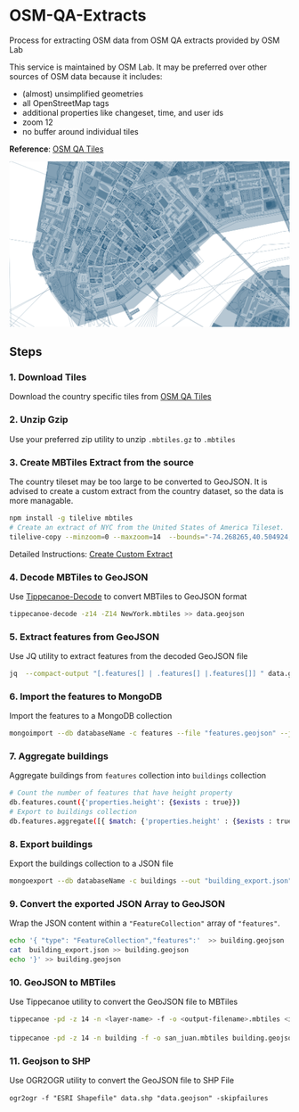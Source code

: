# OSM-QA-Extracts
Process for extracting OSM data from OSM QA extracts provided by OSM Lab

This service is maintained by OSM Lab. It may be preferred over other sources of OSM data because it includes:
- (almost) unsimplified geometries
- all OpenStreetMap tags
- additional properties like changeset, time, and user ids
- zoom 12
- no buffer around individual tiles

**Reference**: [OSM QA Tiles](https://osmlab.github.io/osm-qa-tiles/)

![sample](img/sample.png)

## Steps

### 1.  Download Tiles
Download the country specific tiles from [OSM QA Tiles](https://osmlab.github.io/osm-qa-tiles/country.html)

### 2. Unzip Gzip
Use your preferred zip utility to unzip `.mbtiles.gz` to `.mbtiles`

### 3. Create MBTiles Extract from the source
The country tileset may be too large to be converted to GeoJSON. It is advised to create a custom extract from the country dataset, so the data is more managable.

```sh
npm install -g tilelive mbtiles
# Create an extract of NYC from the United States of America Tileset.
tilelive-copy --minzoom=0 --maxzoom=14  --bounds="-74.268265,40.504924,-73.646164,40.964863" united_states_of_america.mbtiles NewYork.mbtiles
```

Detailed Instructions: [Create Custom Extract](https://openmaptiles.org/docs/generate/create-custom-extract/)

### 4. Decode MBTiles to GeoJSON
Use [Tippecanoe-Decode](https://github.com/mapbox/tippecanoe#tippecanoe-decode) to convert MBTiles to GeoJSON format

```sh
tippecanoe-decode -z14 -Z14 NewYork.mbtiles >> data.geojson
```

### 5. Extract features from GeoJSON
Use JQ utility to extract features from the decoded GeoJSON file

```sh
jq  --compact-output "[.features[] | .features[] |.features[]] " data.geojson > features.geojson
```

### 6. Import the features to MongoDB 
Import the features to a MongoDB collection

```sh
mongoimport --db databaseName -c features --file "features.geojson" --jsonArray
```

### 7. Aggregate buildings
Aggregate buildings from `features` collection into `buildings` collection

```sh
# Count the number of features that have height property
db.features.count({'properties.height': {$exists : true}})
# Export to buildings collection
db.features.aggregate([{ $match: {'properties.height' : {$exists : true}} },{ $out: "buildings" }])
```

### 8. Export buildings
Export the buildings collection to a JSON file

```sh
mongoexport --db databaseName -c buildings --out "building_export.json" --jsonArray 
```

### 9. Convert the exported JSON Array to GeoJSON
Wrap the JSON content within a `"FeatureCollection"` array of `"features"`.

```sh
echo '{ "type": "FeatureCollection","features":'  >> building.geojson
cat  building_export.json >> building.geojson
echo '}' >> building.geojson
```

### 10. GeoJSON to MBTiles
Use Tippecanoe utility to convert the GeoJSON file to MBTiles

```sh
tippecanoe -pd -z 14 -n <layer-name> -f -o <output-filename>.mbtiles <input-filename>.geojson # Drop all points, Max Zoom 14

tippecanoe -pd -z 14 -n building -f -o san_juan.mbtiles building.geojson # Drop all points, Max Zoom 14
```

### 11. Geojson to SHP
Use OGR2OGR utility to convert the GeoJSON file to SHP File

`ogr2ogr -f "ESRI Shapefile" data.shp "data.geojson" -skipfailures`
